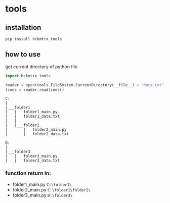 # tools
## installation
`pip install hckmtrx_tools`

## how to use
get current directory of python file
```python
import hckmtrx_tools

reader = open(tools.FileSystem.CurrentDirectory(__file__) + "data.txt")
lines = reader.readlines()
```
```
C:
|
|___folder1
|   |   folder1_main.py
|   |   folder1_data.txt
|   |
|   |___folder2
|       |   folder2_main.py
|       |   folder2_data.txt

D:
|
|___folder3
|   |   folder3_main.py
|   |   folder3_data.txt
```
### function return in:
- folder1_main.py `C:\folder1\`
- folder2_main.py `C:\folder1\folder2\`
- folder3_main.py `D:\folder3\`
